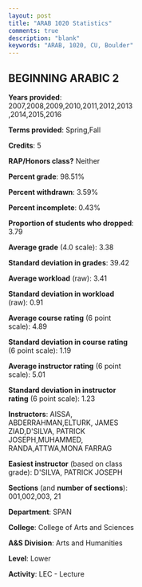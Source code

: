```yaml
---
layout: post
title: "ARAB 1020 Statistics"
comments: true
description: "blank"
keywords: "ARAB, 1020, CU, Boulder"
--- 
```

<head>
<script src="https://ajax.googleapis.com/ajax/libs/jquery/2.1.3/jquery.min.js"></script>
<script src="https://dl.dropboxusercontent.com/s/pc42nxpaw1ea4o9/highcharts.js?dl=0"></script>
<!-- <script src="../assets/js/highcharts.js"></script> -->
<style type="text/css">@font-face {
	font-family: "Bebas Neue";
	src: url(https://www.filehosting.org/file/details/544349/BebasNeue%20Regular.otf) format("opentype");
	}
	h1.Bebas { 
		font-family: "Bebas Neue", Verdana, Tahoma;
	}
</style>
</head>
<body>
	<div id="container" style="float: right; width: 45%; height: 88%; margin-left: 2.5%; margin-right: 2.5%;"></div>
	<script language="JavaScript">
		$(document).ready(function() {
		var chart = {type: 'column'};
		var title = {text: 'Grade Distribution'};
		var xAxis = {categories: ['A','B','C','D','F'],crosshair: true};
		var yAxis = {min: 0,title: {text: 'Percentage'}};
		var tooltip = {headerFormat: '<center><b><span style="font-size:20px">{point.key}</span></b></center>',
		               pointFormat: '<td style="padding:0"><b>{point.y:.1f}%</b></td>',
		               footerFormat: '</table>',shared: true,useHTML: true};
		var plotOptions = {column: {pointPadding: 0.0,borderWidth: 0}};  
		var credits = {enabled: false};var series= [{name: 'Percent',data: [60.74,24.36,10.03,3.15,1.72,]}];
		var json = {};
		json.chart = chart;
		json.title = title;
		json.tooltip = tooltip;
		json.xAxis = xAxis;
		json.yAxis = yAxis;  
		json.series = series;
		json.plotOptions = plotOptions;  
		json.credits = credits;
		$('#container').highcharts(json);
	});
	</script>
</body>
			   
## BEGINNING ARABIC 2

**Years provided**: 2007,2008,2009,2010,2011,2012,2013,2014,2015,2016

**Terms provided**: Spring,Fall

**Credits**: 5

**RAP/Honors class?** Neither

**Percent grade**: 98.51%

**Percent withdrawn**: 3.59%

**Percent incomplete**: 0.43%

**Proportion of students who dropped**: 3.79

**Average grade** (4.0 scale): 3.38

**Standard deviation in grades**: 39.42

**Average workload** (raw): 3.41

**Standard deviation in workload** (raw): 0.91

**Average course rating** (6 point scale): 4.89

**Standard deviation in course rating** (6 point scale): 1.19

**Average instructor rating** (6 point scale): 5.01

**Standard deviation in instructor rating** (6 point scale): 1.23

**Instructors**: AISSA, ABDERRAHMAN,ELTURK, JAMES ZIAD,D'SILVA, PATRICK JOSEPH,MUHAMMED, RANDA,ATTWA,MONA FARRAG

**Easiest instructor** (based on class grade): D'SILVA, PATRICK JOSEPH

**Sections** (and **number of sections**): 001,002,003, 21

**Department**: SPAN

**College**: College of Arts and Sciences

**A&S Division**: Arts and Humanities

**Level**: Lower

**Activity**: LEC - Lecture